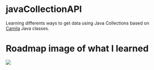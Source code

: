 # javaCollectionAPI
Learning differents ways to get data using Java Collections based on <a href="https://github.com/cami-la/collections-java-api-2023">Camila</a> Java classes.

# Roadmap image of what I learned
<img src="https://github.com/cami-la/collections-java-api-2023/raw/master/assets/image/collection-framework.png">
